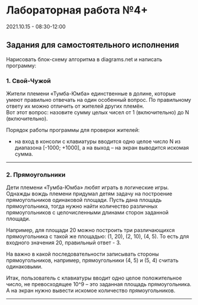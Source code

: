 # Лабораторная работа №4+  
2021.10.15 - 08:30-12:00  

## Задания для самостоятельного исполнения  

Нарисовать блок-схему алгоритма в diagrams.net и написать программу:  

### 1. Свой-Чужой  

Жители племени «Тумба-Юмба» единственные в долине, которые умеют правильно отвечать на один особенный вопрос. По правильному ответу их можно отличить от жителей других племён.  
Вот этот вопрос: назовите сумму целых чисел от 1 (включительно) до N (включительно).  

Порядок работы программы для проверки жителей:  
- на вход в консоли с клавиатуры вводится одно целое число N из диапазона [-1000; +1000], а на выход – на экран выводится искомая сумма.  
  
---  

### 2. Прямоугольники  

Дети племени «Тумба-Юмба» любят играть в логические игры. Однажды вождь племени придумал детям задачу на построение прямоугольников одинаковой площади. Пусть дана площадь прямоугольника, тогда нужно найти количество различных прямоугольников с целочисленными длинами сторон заданной площади.  

Например, для площади 20 можно построить три различающихся прямоугольника с такой же площадью: (1, 20), (2, 10), (4, 5). То есть для входного значения 20, правильный ответ - 3.  

На важно в какой последовательности записывать стороны прямоугольников, например, прямоугольники (4, 5) и (5, 4) считать одинаковыми.  

Итак, пользователь с клавиатуры вводит одно целое положительное число, не превосходящее 10^9 – это заданная площадь прямоугольника.  
А на экран нужно вывести искомое количество прямоугольников.  

---  

```txt

```
